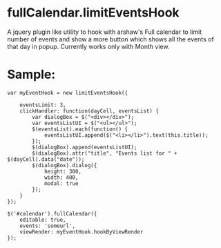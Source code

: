fullCalendar.limitEventsHook
============================

A jquery plugin like utility to hook with arshaw's Full calendar to limit number of events and show a more button which shows all the events of that day in popup. Currently works only with Month view.


Sample:
=======

	var myEventHook = new limitEventsHook({
	
		eventsLimit: 3,
		clickHandler: function(dayCell, eventsList) {
			var dialogBox = $("<div></div>");
			var eventsListUI = $("<ul></ul>");
			$(eventsList).each(function() {
				eventsListUI.append($("<li></li>").text(this.title));
			});
			$(dialogBox).append(eventsListUI);
			$(dialogBox).attr("title", "Events list for " + $(dayCell).data("date"));
			$(dialogBox).dialog({
				height: 300,
				width: 400,
				modal: true
			});
		}
	});

	$('#calendar').fullCalendar({
		editable: true,
		events: 'someurl',
		viewRender: myEventHook.hookByViewRender
	});
